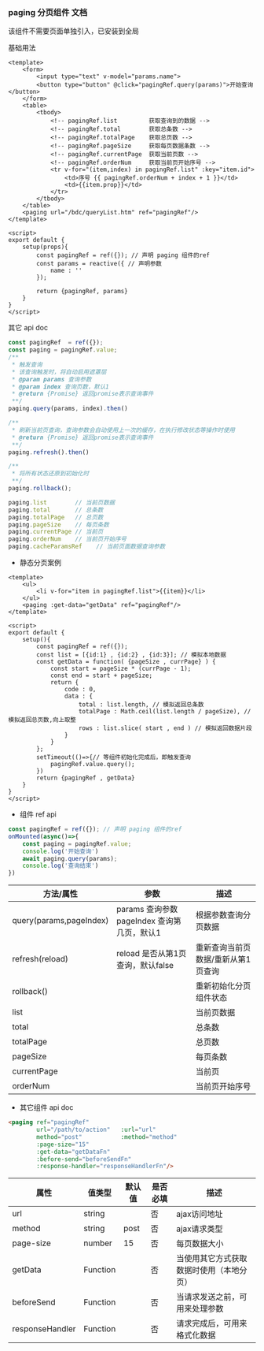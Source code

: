 ### paging 分页组件 文档

该组件不需要页面单独引入，已安装到全局

基础用法
```vue
<template>
    <form>
        <input type="text" v-model="params.name">
        <button type="button" @click="pagingRef.query(params)">开始查询</button>
    </form>
    <table>
        <tbody>
            <!-- pagingRef.list         获取查询到的数据 -->
            <!-- pagingRef.total        获取总条数 -->
            <!-- pagingRef.totalPage    获取总页数 -->
            <!-- pagingRef.pageSize     获取每页数据条数 -->
            <!-- pagingRef.currentPage  获取当前页数 -->
            <!-- pagingRef.orderNum     获取当前页开始序号 -->
            <tr v-for="(item,index) in pagingRef.list" :key="item.id">
                <td>序号 {{ pagingRef.orderNum + index + 1 }}</td>
                <td>{{item.prop}}</td>
            </tr>
        </tbody>
    </table>
    <paging url="/bdc/queryList.htm" ref="pagingRef"/>
</template>

<script>
export default {
    setup(props){
        const pagingRef = ref({}); // 声明 paging 组件的ref
        const params = reactive({ // 声明参数
            name : ''
        });

        return {pagingRef, params}
    }
}
</script>
```

其它 api doc
```js
const pagingRef  = ref({});
const paging = pagingRef.value;
/**
 * 触发查询
 * 该查询触发时，将自动启用遮罩层
 * @param params 查询参数
 * @param index 查询页数，默认1
 * @return {Promise} 返回promise表示查询事件
 **/
paging.query(params, index).then()

/**
 * 刷新当前页查询，查询参数会自动使用上一次的缓存，在执行修改状态等操作时使用
 * @return {Promise} 返回promise表示查询事件
 **/
paging.refresh().then()

/**
 * 将所有状态还原到初始化时
 **/
paging.rollback();

paging.list        // 当前页数据
paging.total       // 总条数
paging.totalPage   // 总页数
paging.pageSize    // 每页条数
paging.currentPage // 当前页
paging.orderNum    // 当前页开始序号
paging.cacheParamsRef    // 当前页面数据查询参数
```


 - 静态分页案例
```vue
<template>
    <ul>
        <li v-for="item in pagingRef.list">{{item}}</li>
    </ul>
    <paging :get-data="getData" ref="pagingRef"/>
</template>

<script>
export default {
    setup(){
        const pagingRef = ref({});
        const list = [{id:1} , {id:2} , {id:3}]; // 模拟本地数据
        const getData = function( {pageSize , currPage} ) {
            const start = pageSize * (currPage - 1);
            const end = start + pageSize;
            return {
                code : 0,
                data : {
                    total : list.length, // 模拟返回总条数
                    totalPage : Math.ceil(list.length / pageSize), // 模拟返回总页数,向上取整
                    rows : list.slice( start , end ) // 模拟返回数据片段
                }
            }
        };
        setTimeout(()=>{// 等组件初始化完成后，即触发查询
            pagingRef.value.query();
        })
        return {pagingRef , getData}
    }
}
</script>
```

 - 组件 ref api
```js
const pagingRef = ref({}); // 声明 paging 组件的ref
onMounted(async()=>{
    const paging = pagingRef.value;
    console.log('开始查询')
    await paging.query(params);
    console.log('查询结束')
})
```
<table>
    <thead>
        <tr>
            <th>方法/属性</th>
            <th>参数</th>
            <th>描述</th>
        </tr>
    </thead>
    <tbody>
        <tr>
            <td>query(params,pageIndex)</td>
            <td>
            params 查询参数 <br>
            pageIndex 查询第几页，默认1
            </td>
            <td>根据参数查询分页数据</td>
        </tr>
        <tr>
            <td>refresh(reload)</td>
            <td>reload 是否从第1页查询，默认false</td>
            <td>重新查询当前页数据/重新从第1页查询</td>
        </tr>
        <tr>
            <td>rollback()</td>
            <td></td>
            <td>重新初始化分页组件状态</td>
        </tr>
        <tr>
            <td>list</td>
            <td></td>
            <td>当前页数据</td>
        </tr>
        <tr>
            <td>total</td>
            <td></td>
            <td>总条数</td>
        </tr>
        <tr>
            <td>totalPage</td>
            <td></td>
            <td>总页数</td>
        </tr>
        <tr>
            <td>pageSize</td>
            <td></td>
            <td>每页条数</td>
        </tr>
        <tr>
            <td>currentPage</td>
            <td></td>
            <td>当前页</td>
        </tr>
        <tr>
            <td>orderNum</td>
            <td></td>
            <td>当前页开始序号</td>
        </tr>
    </tbody>
</table>

 - 其它组件 api doc
```html
<paging ref="pagingRef"
        url="/path/to/action"   :url="url"
        method="post"           :method="method"
        :page-size="15"
        :get-data="getDataFn"
        :before-send="beforeSendFn"
        :response-handler="responseHandlerFn"/>
```
<table>
    <thead>
        <tr>
            <th>属性</th>
            <th>值类型</th>
            <th>默认值</th>
            <th>是否必填</th>
            <th>描述</th>
        </tr>
    </thead>
    <tbody>
        <tr>
            <td>url</td>
            <td>string</td>
            <td></td>
            <td>否</td>
            <td>ajax访问地址</td>
        </tr>
        <tr>
            <td>method</td>
            <td>string</td>
            <td>post</td>
            <td>否</td>
            <td>ajax请求类型</td>
        </tr>
        <tr>
            <td>page-size</td>
            <td>number</td>
            <td>15</td>
            <td>否</td>
            <td>每页数据大小</td>
        </tr>
        <tr>
            <td>getData</td>
            <td>Function</td>
            <td></td>
            <td>否</td>
            <td>当使用其它方式获取数据时使用（本地分页）</td>
        </tr>
        <tr>
            <td>beforeSend</td>
            <td>Function</td>
            <td></td>
            <td>否</td>
            <td>当请求发送之前，可用来处理参数</td>
        </tr>
        <tr>
            <td>responseHandler</td>
            <td>Function</td>
            <td></td>
            <td>否</td>
            <td>请求完成后，可用来格式化数据</td>
        </tr>
    </tbody>
</table>
